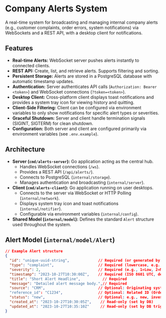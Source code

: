 # Company Alerts System

A real-time system for broadcasting and managing internal company alerts (e.g., customer complaints, order errors, system notifications) via WebSockets and a REST API, with a desktop client for notifications.

## Features

*   **Real-time Alerts:** WebSocket server pushes alerts instantly to connected clients.
*   **REST API:** Create, list, and retrieve alerts. Supports filtering and sorting.
*   **Persistent Storage:** Alerts are stored in a PostgreSQL database with automatic timestamp updates.
*   **Authentication:** Server authenticates API calls (`Authorization: Bearer <token>`) and WebSocket connections (`?token=<token>`).
*   **Desktop Client:** Cross-platform client displays toast notifications and provides a system tray icon for viewing history and quitting.
*   **Client-Side Filtering:** Client can be configured via environment variables to only show notifications for specific alert types or severities.
*   **Graceful Shutdown:** Server and client handle termination signals (SIGINT, SIGTERM) for clean shutdown.
*   **Configuration:** Both server and client are configured primarily via environment variables (see `.env.example`).

## Architecture

*   **Server (`cmd/alerts-server`):** Go application acting as the central hub.
    *   Handles WebSocket connections (`/ws`).
    *   Provides a REST API (`/api/alerts/`).
    *   Connects to PostgreSQL (`internal/storage`).
    *   Manages authentication and broadcasting (`internal/server`).
*   **Client (`cmd/alerts-client`):** Go application running on user desktops.
    *   Connects to the server via WebSocket or HTTP Polling (`internal/network`).
    *   Displays system tray icon and toast notifications (`internal/notifier`).
    *   Configurable via environment variables (`internal/config`).
*   **Shared Model (`internal/model`):** Defines the standard `Alert` structure used throughout the system.

## Alert Model (`internal/model/Alert`)

```json
// Example Alert structure
{
  "id": "unique-uuid-string",             // Required (or generated by server on POST)
  "type": "complaint",                    // Required (lowercase, e.g., complaint, order_error, system, security)
  "severity": 2,                          // Required (e.g., 1=Low, 2=Medium, 3=High, 4=Critical)
  "timestamp": "2023-10-27T10:30:00Z",    // Required (ISO 8601 UTC, defaults to now() if omitted on POST)
  "title": "Short Alert Headline",          // Required
  "message": "Detailed alert message body.",// Required
  "source": "CRM",                        // Optional: Originating system/service
  "reference_id": "C1234",                // Optional: Related ID (Order, Customer, Ticket)
  "status": "new",                        // Optional: e.g., new, investigating, resolved, closed (lowercase)
  "created_at": "2023-10-27T10:30:05Z",    // Read-only (set by DB)
  "updated_at": "2023-10-27T10:35:10Z"     // Read-only (set by DB trigger)
}